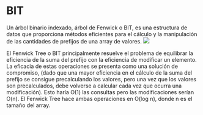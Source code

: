 # BIT
Un árbol binario indexado, árbol de Fenwick o BIT, es una estructura de datos que proporciona métodos eficientes para el cálculo y la manipulación de las cantidades de prefijos de una array de valores. 
![](https://i.imgur.com/89YKLj4.png)

El Fenwick Tree o BIT principalmente resuelve el problema de equilibrar la eficiencia de la suma del prefijo con la eficiencia de modificar un elemento. La eficacia de estas operaciones se presenta como una solución de compromiso, (dado que una mayor eficiencia en el cálculo de la suma del prefijo se consigue precalculando los valores, pero una vez que los valores son precalculados, debe volverse a calcular cada vez que ocurra una modificación). Esto haría O(1) las consultas pero las modificaciones serían O(n). El Fenwick Tree hace ambas operaciones en O(log n), donde n es el tamaño del array.


